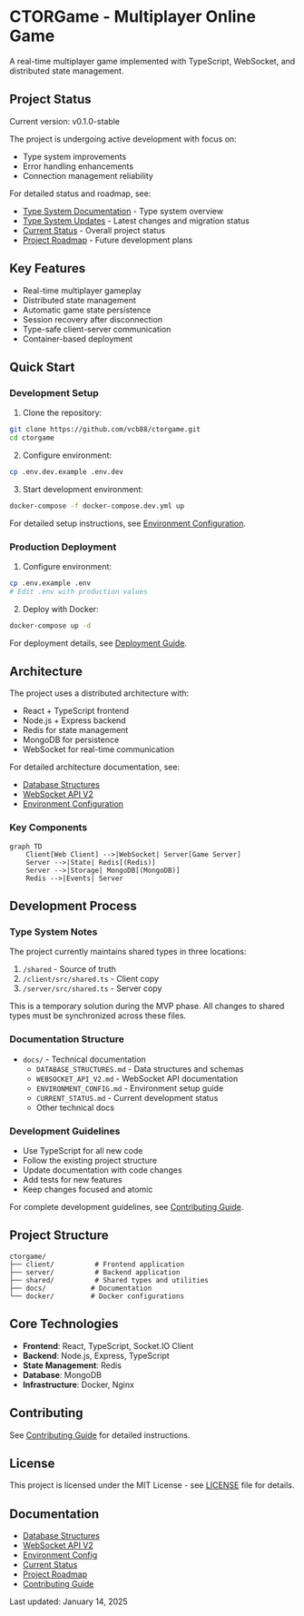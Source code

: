 # CTORGame - Multiplayer Online Game

A real-time multiplayer game implemented with TypeScript, WebSocket, and distributed state management.

## Project Status

Current version: v0.1.0-stable

The project is undergoing active development with focus on:
- Type system improvements
- Error handling enhancements
- Connection management reliability

For detailed status and roadmap, see:
- [Type System Documentation](docs/TYPE_SYSTEM.md) - Type system overview
- [Type System Updates](docs/TYPE_SYSTEM_UPDATES.md) - Latest changes and migration status
- [Current Status](docs/CURRENT_STATUS.md) - Overall project status
- [Project Roadmap](ROADMAP.md) - Future development plans

## Key Features

- Real-time multiplayer gameplay
- Distributed state management
- Automatic game state persistence
- Session recovery after disconnection
- Type-safe client-server communication
- Container-based deployment

## Quick Start

### Development Setup

1. Clone the repository:
```bash
git clone https://github.com/vcb88/ctorgame.git
cd ctorgame
```

2. Configure environment:
```bash
cp .env.dev.example .env.dev
```

3. Start development environment:
```bash
docker-compose -f docker-compose.dev.yml up
```

For detailed setup instructions, see [Environment Configuration](docs/ENVIRONMENT_CONFIG.md).

### Production Deployment

1. Configure environment:
```bash
cp .env.example .env
# Edit .env with production values
```

2. Deploy with Docker:
```bash
docker-compose up -d
```

For deployment details, see [Deployment Guide](docs/deployment.md).

## Architecture

The project uses a distributed architecture with:
- React + TypeScript frontend
- Node.js + Express backend
- Redis for state management
- MongoDB for persistence
- WebSocket for real-time communication

For detailed architecture documentation, see:
- [Database Structures](docs/DATABASE_STRUCTURES.md)
- [WebSocket API V2](docs/WEBSOCKET_API_V2.md)
- [Environment Configuration](docs/ENVIRONMENT_CONFIG.md)

### Key Components

```mermaid
graph TD
    Client[Web Client] -->|WebSocket| Server[Game Server]
    Server -->|State| Redis[(Redis)]
    Server -->|Storage| MongoDB[(MongoDB)]
    Redis -->|Events| Server
```

## Development Process

### Type System Notes

The project currently maintains shared types in three locations:
1. `/shared` - Source of truth
2. `/client/src/shared.ts` - Client copy
3. `/server/src/shared.ts` - Server copy

This is a temporary solution during the MVP phase. All changes to shared types must be synchronized across these files.

### Documentation Structure

- `docs/` - Technical documentation
  - `DATABASE_STRUCTURES.md` - Data structures and schemas
  - `WEBSOCKET_API_V2.md` - WebSocket API documentation
  - `ENVIRONMENT_CONFIG.md` - Environment setup guide
  - `CURRENT_STATUS.md` - Current development status
  - Other technical docs

### Development Guidelines

- Use TypeScript for all new code
- Follow the existing project structure
- Update documentation with code changes
- Add tests for new features
- Keep changes focused and atomic

For complete development guidelines, see [Contributing Guide](CONTRIBUTING.md).

## Project Structure

```
ctorgame/
├── client/          # Frontend application
├── server/          # Backend application
├── shared/          # Shared types and utilities
├── docs/           # Documentation
└── docker/         # Docker configurations
```

## Core Technologies

- **Frontend**: React, TypeScript, Socket.IO Client
- **Backend**: Node.js, Express, TypeScript
- **State Management**: Redis
- **Database**: MongoDB
- **Infrastructure**: Docker, Nginx

## Contributing

See [Contributing Guide](CONTRIBUTING.md) for detailed instructions.

## License

This project is licensed under the MIT License - see [LICENSE](LICENSE) file for details.

## Documentation

- [Database Structures](docs/DATABASE_STRUCTURES.md)
- [WebSocket API V2](docs/WEBSOCKET_API_V2.md)
- [Environment Config](docs/ENVIRONMENT_CONFIG.md)
- [Current Status](docs/CURRENT_STATUS.md)
- [Project Roadmap](ROADMAP.md)
- [Contributing Guide](CONTRIBUTING.md)

Last updated: January 14, 2025